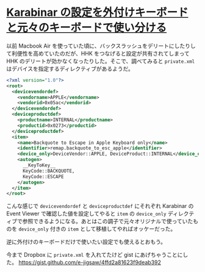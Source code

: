 # [Karabinar の設定を外付けキーボードと元々のキーボードで使い分ける](/2016/01/27/switch-karabinar-config.html)

以前 Macbook Air を使っていた頃に、バックスラッシュをデリートにしたりして利便性を高めていたのだが、HHK をつなげると設定が共有されてしまって HHK のデリートが効かなくなったりした。そこで、調べてみると `private.xml` はデバイスを指定するディレクティブがあるようだ。

```xml
<?xml version="1.0"?>
<root>
  <devicevendordef>
    <vendorname>APPLE</vendorname>
    <vendorid>0x05ac</vendorid>
  </devicevendordef>
  <deviceproductdef>
    <productname>INTERNAL</productname>
    <productid>0x0273</productid>
  </deviceproductdef>
  <item>
    <name>Backquote to Escape in Apple Keyboard only</name>
    <identifier>remap.backquote_to_esc_apple</identifier>
    <device_only>DeviceVendor::APPLE, DeviceProduct::INTERNAL</device_only>
    <autogen>
      __KeyToKey__
      KeyCode::BACKQUOTE,
      KeyCode::ESCAPE
    </autogen>
  </item>
</root>
```

こんな感じで `devicevendordef` と `deviceproductdef` にそれぞれ Karabinar の Event Viewer で確認した値を設定してやると `item` の `device_only` ディレクティブで参照できるようになる。あとはこの調子で元々オリジナルで使っていたものを `device_only` 付きの `item` として移植してやればオッケーだった。

逆に外付けのキーボードだけで使いたい設定でも使えるとおもう。

今まで Dropbox に `private.xml` を入れてたけど gist にあげちゃうことにした。 https://gist.github.com/e-jigsaw/4ffd2a81623f9deab392
